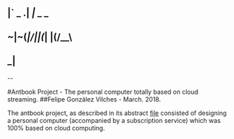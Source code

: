 ##     |` _   .| _|_  _  _
##    ~|~(_|\/||(_| |(/__\
##        _|         

--

#Antbook Project - The personal computer totally based on cloud streaming.
##Felipe González Vilches - March. 2018.

The antbook project, as described in its abstract [file](https://github.com/fgvilches/antbook/pj_ab_abs.pdf) consisted of designing a personal computer (accompanied by a subscription service) which was 100% based on cloud computing.
